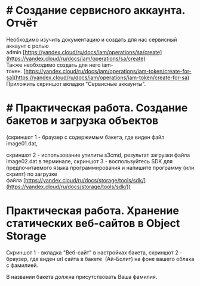 # # Создание сервисного аккаунта. Отчёт

Необходимо изучить документацию и создать для нас сервисный аккаунт с ролью admin [https://yandex.cloud/ru/docs/iam/operations/sa/create](https://yandex.cloud/ru/docs/iam/operations/sa/create)  
Также необходимо создать для него iam-токен. [https://yandex.cloud/ru/docs/iam/operations/iam-token/create-for-sa](https://yandex.cloud/ru/docs/iam/operations/iam-token/create-for-sa)  
Приложить скриншот вкладки "Сервисные аккаунты".

# # Практическая работа. Создание бакетов и загрузка объектов

(скриншот 1 - браузер с содержимым бакета, где виден файл image01.dat, 

скриншот 2 - использование утилиты s3cmd, результат загрузки файла image02.dat в терминале, скриншот 3 - воспользуйтесь SDK для предпочитаемого языка программирования и напишите программу (или скрипт) по загрузке файла [https://yandex.cloud/ru/docs/storage/tools/sdk/](https://yandex.cloud/ru/docs/storage/tools/sdk/))

# Практическая работа. Хранение статических веб-сайтов в Object Storage

Скриншот 1 - вкладка "Веб-сайт" в настройках бакета, скриншот 2 - браузер, где виден url сайта в бакете  (Ай-Болит) на фоне вашего облака с фамилией.

В названии бакета должна присутствовать Ваша фамилия.